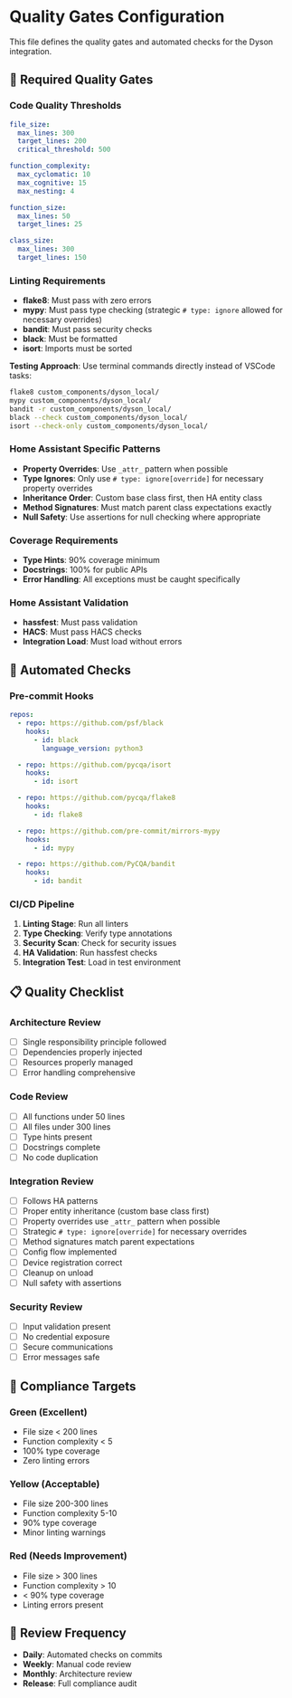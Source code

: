 # Quality Gates Configuration

This file defines the quality gates and automated checks for the Dyson integration.

## 🚦 Required Quality Gates

### Code Quality Thresholds

```yaml
file_size:
  max_lines: 300
  target_lines: 200
  critical_threshold: 500

function_complexity:
  max_cyclomatic: 10
  max_cognitive: 15
  max_nesting: 4

function_size:
  max_lines: 50
  target_lines: 25

class_size:
  max_lines: 300
  target_lines: 150
```

### Linting Requirements

- **flake8**: Must pass with zero errors
- **mypy**: Must pass type checking (strategic `# type: ignore` allowed for necessary overrides)
- **bandit**: Must pass security checks
- **black**: Must be formatted
- **isort**: Imports must be sorted

**Testing Approach**: Use terminal commands directly instead of VSCode tasks:

```bash
flake8 custom_components/dyson_local/
mypy custom_components/dyson_local/
bandit -r custom_components/dyson_local/
black --check custom_components/dyson_local/
isort --check-only custom_components/dyson_local/
```

### Home Assistant Specific Patterns

- **Property Overrides**: Use `_attr_` pattern when possible
- **Type Ignores**: Only use `# type: ignore[override]` for necessary property overrides
- **Inheritance Order**: Custom base class first, then HA entity class
- **Method Signatures**: Must match parent class expectations exactly
- **Null Safety**: Use assertions for null checking where appropriate

### Coverage Requirements

- **Type Hints**: 90% coverage minimum
- **Docstrings**: 100% for public APIs
- **Error Handling**: All exceptions must be caught specifically

### Home Assistant Validation

- **hassfest**: Must pass validation
- **HACS**: Must pass HACS checks
- **Integration Load**: Must load without errors

## 🔧 Automated Checks

### Pre-commit Hooks

```yaml
repos:
  - repo: https://github.com/psf/black
    hooks:
      - id: black
        language_version: python3

  - repo: https://github.com/pycqa/isort
    hooks:
      - id: isort

  - repo: https://github.com/pycqa/flake8
    hooks:
      - id: flake8

  - repo: https://github.com/pre-commit/mirrors-mypy
    hooks:
      - id: mypy

  - repo: https://github.com/PyCQA/bandit
    hooks:
      - id: bandit
```

### CI/CD Pipeline

1. **Linting Stage**: Run all linters
2. **Type Checking**: Verify type annotations
3. **Security Scan**: Check for security issues
4. **HA Validation**: Run hassfest checks
5. **Integration Test**: Load in test environment

## 📋 Quality Checklist

### Architecture Review

- [ ] Single responsibility principle followed
- [ ] Dependencies properly injected
- [ ] Resources properly managed
- [ ] Error handling comprehensive

### Code Review

- [ ] All functions under 50 lines
- [ ] All files under 300 lines
- [ ] Type hints present
- [ ] Docstrings complete
- [ ] No code duplication

### Integration Review

- [ ] Follows HA patterns
- [ ] Proper entity inheritance (custom base class first)
- [ ] Property overrides use `_attr_` pattern when possible
- [ ] Strategic `# type: ignore[override]` for necessary overrides
- [ ] Method signatures match parent expectations
- [ ] Config flow implemented
- [ ] Device registration correct
- [ ] Cleanup on unload
- [ ] Null safety with assertions

### Security Review

- [ ] Input validation present
- [ ] No credential exposure
- [ ] Secure communications
- [ ] Error messages safe

## 🎯 Compliance Targets

### Green (Excellent)

- File size < 200 lines
- Function complexity < 5
- 100% type coverage
- Zero linting errors

### Yellow (Acceptable)

- File size 200-300 lines
- Function complexity 5-10
- 90% type coverage
- Minor linting warnings

### Red (Needs Improvement)

- File size > 300 lines
- Function complexity > 10
- < 90% type coverage
- Linting errors present

## 🔄 Review Frequency

- **Daily**: Automated checks on commits
- **Weekly**: Manual code review
- **Monthly**: Architecture review
- **Release**: Full compliance audit
